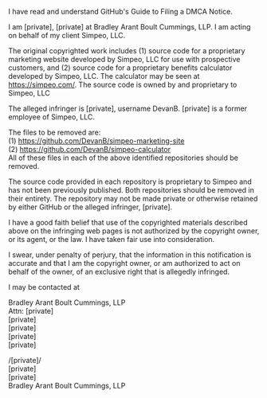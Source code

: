 I have read and understand GitHub's Guide to Filing a DMCA Notice.

I am [private], [private] at Bradley Arant Boult Cummings, LLP. I am acting on behalf of my client Simpeo, LLC.

The original copyrighted work includes (1) source code for a proprietary marketing website developed by Simpeo, LLC for use with prospective customers, and (2) source code for a proprietary benefits calculator developed by Simpeo, LLC. The calculator may be seen at https://simpeo.com/. The source code is owned by and proprietary to Simpeo, LLC

The alleged infringer is [private], username DevanB. [private] is a former employee of Simpeo, LLC.

The files to be removed are:   
(1) https://github.com/DevanB/simpeo-marketing-site   
(2) https://github.com/DevanB/simpeo-calculator   
All of these files in each of the above identified repositories should be removed.

The source code provided in each repository is proprietary to Simpeo and has not been previously published. Both repositories should be removed in their entirety. The repository may not be made private or otherwise retained by either GitHub or the alleged infringer, [private].

I have a good faith belief that use of the copyrighted materials described above on the infringing web pages is not authorized by the copyright owner, or its agent, or the law. I have taken fair use into consideration.

I swear, under penalty of perjury, that the information in this notification is accurate and that I am the copyright owner, or am authorized to act on behalf of the owner, of an exclusive right that is allegedly infringed.

I may be contacted at

Bradley Arant Boult Cummings, LLP   
Attn: [private]  
[private]  
[private]   
[private]  
[private]  

/[private]/   
[private]   
[private]  
Bradley Arant Boult Cummings, LLP
